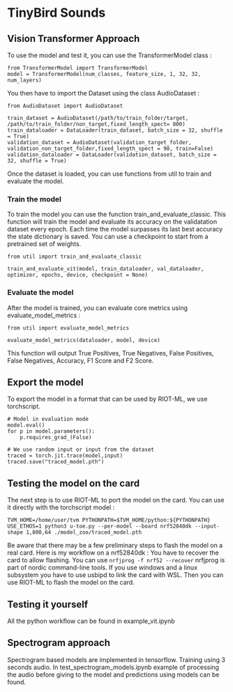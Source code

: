 # TinyBird Sounds
## Vision Transformer Approach
To use the model and test it, you can use the TransformerModel class : 
```
from TransformerModel import TransformerModel
model = TransformerModel(num_classes, feature_size, 1, 32, 32, num_layers)
```
You then have to import the Dataset using the class AudioDataset : 
```
from AudioDataset import AudioDataset

train_dataset = AudioDataset(/path/to/train_folder/target, /path/to/train_folder/non_target,fixed_length_spect= 800)
train_dataloader = DataLoader(train_dataset, batch_size = 32, shuffle = True)
validation_dataset = AudioDataset(validation_target_folder, validation_non_target_folder,fixed_length_spect = 90, train=False)
validation_dataloader = DataLoader(validation_dataset, batch_size = 32, shuffle = True)
```
Once the dataset is loaded, you can use functions from util to train and evaluate the model.

### Train the model
To train the model you can use the function train_and_evaluate_classic. This function will train the model and evaluate its accuracy on the validatation dataset every epoch. Each time the model surpasses its last best accuracy the state dictionary is saved. You can use a checkpoint to start from a pretrained set of weights.
```
from util import train_and_evaluate_classic

train_and_evaluate_vit(model, train_dataloader, val_dataloader,  optimizer, epochs, device, checkpoint = None)
```
### Evaluate the model
After the model is trained, you can evaluate core metrics using evaluate_model_metrics : 
```
from util import evaluate_model_metrics 

evaluate_model_metrics(dataloader, model, device)
```
This function will output True Positives, True Negatives, False Positives, False Negatives, Accuracy, F1 Score and F2 Score.


## Export the model
To export the model in a format that can be used by RIOT-ML, we use torchscript.
```
# Model in evaluation mode
model.eval()
for p in model.parameters():
    p.requires_grad_(False)

# We use random input or input from the dataset
traced = torch.jit.trace(model,input)
traced.save("traced_model.pth")
```

## Testing the model on the card

The next step is to use RIOT-ML to port the model on the card. You can use it directly with the torchscript model : 
```
TVM_HOME=/home/user/tvm PYTHONPATH=$TVM_HOME/python:${PYTHONPATH} USE_ETHOS=1 python3 u-toe.py --per-model --board nrf52840dk --input-shape 1,800,64 ./model_zoo/traced_model.pth
```

Be aware that there may be a few preliminary steps to flash the model on a real card. 
Here is my workflow on a nrf52840dk : 
You have to recover the card to allow flashing. You can use 
```nrfjprog -f nrf52 --recover```
nrfjprog is part of nordic command-line tools. 
If you use windows and a linux subsystem you have to use usbipd to link the card with WSL.
Then you can use RIOT-ML to flash the model on the card.

## Testing it yourself
All the python workflow can be found in example_vit.ipynb


## Spectrogram approach
Spectrogram based models are implemented in tensorflow.
Training using 3 seconds audio.
In test_spectrogram_models.ipynb example of processing the audio before giving to the model and predictions using models can be found.

